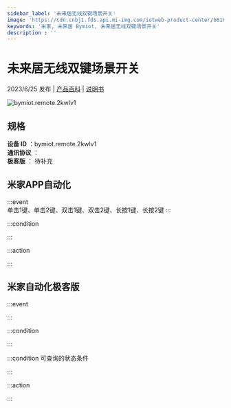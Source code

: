 ```yaml
---
sidebar_label: '未来居无线双键场景开关'
image: 'https://cdn.cnbj1.fds.api.mi-img.com/iotweb-product-center/b616e393f6eb037fb18e9813f9edffea_1639654703991.png?GalaxyAccessKeyId=AKVGLQWBOVIRQ3XLEW&Expires=9223372036854775807&Signature=KCQDvxJ1afJ4G/xcG4vd6U5aPeg='
keywords: '米家, 未来居 Bymiot, 未来居无线双键场景开关'
description : ''
---
```

# 未来居无线双键场景开关

2023/6/25 发布 | [产品百科](https://home.mi.com/webapp/content/baike/product/index.html?model=bymiot.remote.2kwlv1/) | [说明书](https://home.mi.com/views/introduction.html?model=bymiot.remote.2kwlv1&region=cn)

![bymiot.remote.2kwlv1](https://cdn.cnbj1.fds.api.mi-img.com/iotweb-product-center/b616e393f6eb037fb18e9813f9edffea_1639654703991.png?GalaxyAccessKeyId=AKVGLQWBOVIRQ3XLEW&Expires=9223372036854775807&Signature=KCQDvxJ1afJ4G/xcG4vd6U5aPeg=)

## 规格  
> 
**设备 ID** ：bymiot.remote.2kwlv1  
**通讯协议** ：  
**极客版**  ： 待补充 


## 米家APP自动化  

:::event  
单击1键、单击2键、双击1键、双击2键、长按1键、长按2键
:::

:::condition  

:::

:::action   

:::

## 米家自动化极客版  

:::event  

:::

:::condition  

:::

:::condition 可查询的状态条件  

:::

:::action  

:::

        
